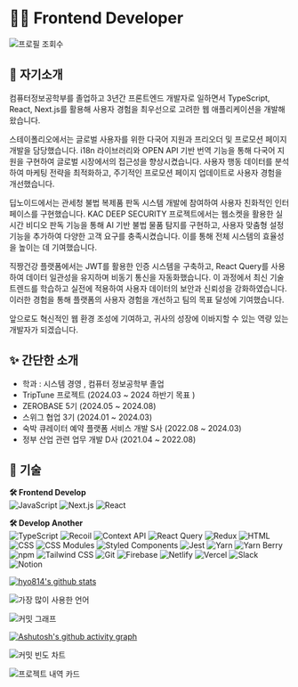 # 👩‍💻 Frontend Developer


![프로필 조회수](https://komarev.com/ghpvc/?username=hyo814&style=flat-square)


## 💚 자기소개

컴퓨터정보공학부를 졸업하고 3년간 프론트엔드 개발자로 일하면서 TypeScript, React, Next.js를 활용해 사용자 경험을 최우선으로 고려한 웹 애플리케이션을 개발해왔습니다.

스테이폴리오에서는 글로벌 사용자를 위한 다국어 지원과 프리오더 및 프로모션 페이지 개발을 담당했습니다. 
i18n 라이브러리와 OPEN API 기반 번역 기능을 통해 다국어 지원을 구현하여 글로벌 시장에서의 접근성을 향상시켰습니다. 
사용자 행동 데이터를 분석하여 마케팅 전략을 최적화하고, 주기적인 프로모션 페이지 업데이트로 사용자 경험을 개선했습니다.

딥노이드에서는 관세청 불법 복제품 판독 시스템 개발에 참여하여 사용자 친화적인 인터페이스를 구현했습니다. 
KAC DEEP SECURITY 프로젝트에서는 웹소켓을 활용한 실시간 비디오 판독 기능을 통해 AI 기반 불법 물품 탐지를 구현하고, 사용자 맞춤형 설정 기능을 추가하여 다양한 고객 요구를 충족시켰습니다. 
이를 통해 전체 시스템의 효율성을 높이는 데 기여했습니다.

직짱건강 플랫폼에서는 JWT를 활용한 인증 시스템을 구축하고, React Query를 사용하여 데이터 일관성을 유지하며 비동기 통신을 자동화했습니다. 
이 과정에서 최신 기술 트렌드를 학습하고 실전에 적용하여 사용자 데이터의 보안과 신뢰성을 강화하였습니다. 
이러한 경험을 통해 플랫폼의 사용자 경험을 개선하고 팀의 목표 달성에 기여했습니다.

앞으로도 혁신적인 웹 환경 조성에 기여하고, 귀사의 성장에 이바지할 수 있는 역량 있는 개발자가 되겠습니다.


## ✨ 간단한 소개
- 학과 : 시스템 경영 , 컴퓨터 정보공학부 졸업
- TripTune 프로젝트 (2024.03 ~ 2024 하반기 목표 )
- ZEROBASE 5기 (2024.05 ~ 2024.08)
- 스위그 협업 3기 (2024.01 ~ 2024.03)
- 숙박 큐레이터 예약 플랫폼 서비스 개발 S사 (2022.08 ~ 2024.03)
- 정부 산업 관련 업무 개발 D사 (2021.04 ~ 2022.08)


## 📌 기술
**🛠 Frontend Develop** <br>
<img src="https://img.shields.io/badge/JavaScript-F7DF1E?style=flat-square&logo=javascript&logoColor=black" alt="JavaScript"/>
<img src="https://img.shields.io/badge/Next.js-000000?style=flat-square&logo=next.js&logoColor=white" alt="Next.js"/>
<img src="https://img.shields.io/badge/React-61DAFB?style=flat-square&logo=react&logoColor=black" alt="React"/>


**🛠 Develop Another** <br>
<img src="https://img.shields.io/badge/TypeScript-3178C6?style=flat-square&logo=typescript&logoColor=white" alt="TypeScript"/>
<img src="https://img.shields.io/badge/Recoil-3578E5?style=flat-square&logo=recoil&logoColor=white" alt="Recoil"/>
<img src="https://img.shields.io/badge/Context_API-61DAFB?style=flat-square&logo=react&logoColor=black" alt="Context API"/>
<img src="https://img.shields.io/badge/React_Query-FF4154?style=flat-square&logo=react-query&logoColor=white" alt="React Query"/>
<img src="https://img.shields.io/badge/Redux-764ABC?style=flat-square&logo=redux&logoColor=white" alt="Redux"/>
<img src="https://img.shields.io/badge/HTML-E34F26?style=flat-square&logo=html5&logoColor=white" alt="HTML"/>
<img src="https://img.shields.io/badge/CSS-1572B6?style=flat-square&logo=css3&logoColor=white" alt="CSS"/>
<img src="https://img.shields.io/badge/CSS_Modules-000000?style=flat-square&logo=css-modules&logoColor=white" alt="CSS Modules"/>
<img src="https://img.shields.io/badge/Styled_Components-DB7093?style=flat-square&logo=styled-components&logoColor=white" alt="Styled Components"/>
<img src="https://img.shields.io/badge/Jest-C21325?style=flat-square&logo=jest&logoColor=white" alt="Jest"/>
<img src="https://img.shields.io/badge/Yarn-2C8EBB?style=flat-square&logo=yarn&logoColor=white" alt="Yarn"/>
<img src="https://img.shields.io/badge/Yarn_Berry-2C8EBB?style=flat-square&logo=yarn&logoColor=white" alt="Yarn Berry"/>
<img src="https://img.shields.io/badge/npm-CB3837?style=flat-square&logo=npm&logoColor=white" alt="npm"/>
<img src="https://img.shields.io/badge/Tailwind_CSS-38B2AC?style=flat-square&logo=tailwind-css&logoColor=white" alt="Tailwind CSS"/>
<img src="https://img.shields.io/badge/Git-F05032?style=flat-square&logo=git&logoColor=white" alt="Git"/>
<img src="https://img.shields.io/badge/Firebase-FFCA28?style=flat-square&logo=firebase&logoColor=black" alt="Firebase"/>
<img src="https://img.shields.io/badge/Netlify-00C7B7?style=flat-square&logo=netlify&logoColor=white" alt="Netlify"/>
<img src="https://img.shields.io/badge/Vercel-000000?style=flat-square&logo=vercel&logoColor=white" alt="Vercel"/>
<img src="https://img.shields.io/badge/Slack-4A154B?style=flat-square&logo=slack&logoColor=white" alt="Slack"/>
<img src="https://img.shields.io/badge/Notion-000000?style=flat-square&logo=notion&logoColor=white" alt="Notion"/>


[![hyo814's github stats](https://github-readme-stats.vercel.app/api?username=hyo814)](https://github.com/anuraghazra/github-readme-stats)


![가장 많이 사용한 언어](https://github-readme-stats.vercel.app/api/top-langs/?username=hyo814&layout=compact&theme=radical)


![커밋 그래프](https://github-readme-streak-stats.herokuapp.com/?user=hyo814&theme=radical)


[![Ashutosh's github activity graph](https://github-readme-activity-graph.vercel.app/graph?username=hyo814&bg_color=0f2d3d&color=1cadfb&line=1cadfb&point=1cadfb&area=true&hide_border=true)](https://github.com/ashutosh00710/github-readme-activity-graph)


![커밋 빈도 차트](https://github-profile-summary-cards.vercel.app/api/cards/profile-details?username=hyo814&theme=radical)


![프로젝트 내역 카드](https://github-profile-summary-cards.vercel.app/api/cards/repos-per-language?username=hyo814&theme=radical)


